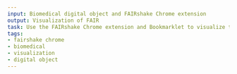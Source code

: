 ```yaml
---
input: Biomedical digital object and FAIRshake Chrome extension
output: Visualization of FAIR
task: Use the FAIRshake Chrome extension and Bookmarklet to visualize the FAIRshake insignia to determine the FAIR score of a biomedical digital object.
tags:
- fairshake chrome
- biomedical
- visualization
- digital object
---
```


